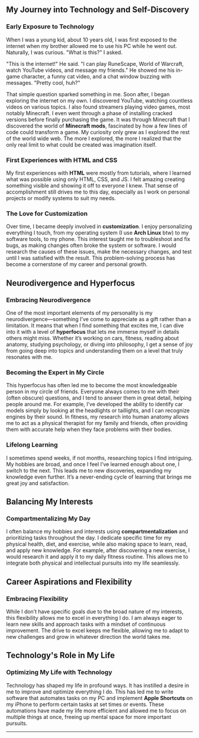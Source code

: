 ## My Journey into Technology and Self-Discovery

### Early Exposure to Technology

When I was a young kid, about 10 years old, I was first exposed to the internet when my brother allowed me to use his PC while he went out. Naturally, I was curious. "What is this?" I asked.

"This is the internet!" He said. "I can play RuneScape, World of Warcraft, watch YouTube videos, and message my friends." He showed me his in-game character, a funny cat video, and a chat window buzzing with messages. "Pretty cool, huh?"

That simple question sparked something in me. Soon after, I began exploring the internet on my own. I discovered YouTube, watching countless videos on various topics. I also found streamers playing video games, most notably Minecraft. I even went through a phase of installing cracked versions before finally purchasing the game. It was through Minecraft that I discovered the world of **Minecraft mods**, fascinated by how a few lines of code could transform a game. My curiosity only grew as I explored the rest of the world wide web. The more I explored, the more I realized that the only real limit to what could be created was imagination itself.

### First Experiences with HTML and CSS

My first experiences with **HTML** were mostly from tutorials, where I learned what was possible using only HTML, CSS, and JS. I felt amazing creating something visible and showing it off to everyone I knew. That sense of accomplishment still drives me to this day, especially as I work on personal projects or modify systems to suit my needs.

### The Love for Customization

Over time, I became deeply involved in **customization**. I enjoy personalizing everything I touch, from my operating system (I use **Arch Linux** btw) to my software tools, to my phone. This interest taught me to troubleshoot and fix bugs, as making changes often broke the system or software. I would research the causes of these issues, make the necessary changes, and test until I was satisfied with the result. This problem-solving process has become a cornerstone of my career and personal growth.

## Neurodivergence and Hyperfocus

### Embracing Neurodivergence

One of the most important elements of my personality is my neurodivergence—something I’ve come to appreciate as a gift rather than a limitation. It means that when I find something that excites me, I can dive into it with a level of **hyperfocus** that lets me immerse myself in details others might miss. Whether it’s working on cars, fitness, reading about anatomy, studying psychology, or diving into philosophy, I get a sense of joy from going deep into topics and understanding them on a level that truly resonates with me.

### Becoming the Expert in My Circle

This hyperfocus has often led me to become the most knowledgeable person in my circle of friends. Everyone always comes to me with their (often obscure) questions, and I tend to answer them in great detail, helping people around me. For example, I’ve developed the ability to identify car models simply by looking at the headlights or taillights, and I can recognize engines by their sound. In fitness, my research into human anatomy allows me to act as a physical therapist for my family and friends, often providing them with accurate help when they face problems with their bodies.

### Lifelong Learning

I sometimes spend weeks, if not months, researching topics I find intriguing. My hobbies are broad, and once I feel I’ve learned enough about one, I switch to the next. This leads me to new discoveries, expanding my knowledge even further. It’s a never-ending cycle of learning that brings me great joy and satisfaction.

## Balancing My Interests

### Compartmentalizing My Day

I often balance my hobbies and interests using **compartmentalization** and prioritizing tasks throughout the day. I dedicate specific time for my physical health, diet, and exercise, while also making space to learn, read, and apply new knowledge. For example, after discovering a new exercise, I would research it and apply it to my daily fitness routine. This allows me to integrate both physical and intellectual pursuits into my life seamlessly.

## Career Aspirations and Flexibility

### Embracing Flexibility

While I don’t have specific goals due to the broad nature of my interests, this flexibility allows me to excel in everything I do. I am always eager to learn new skills and approach tasks with a mindset of continuous improvement. The drive to excel keeps me flexible, allowing me to adapt to new challenges and grow in whatever direction the world takes me.

## Technology's Role in My Life

### Optimizing My Life with Technology

Technology has shaped my life in profound ways. It has instilled a desire in me to improve and optimize everything I do. This has led me to write software that automates tasks on my PC and implement **Apple Shortcuts** on my iPhone to perform certain tasks at set times or events. These automations have made my life more efficient and allowed me to focus on multiple things at once, freeing up mental space for more important pursuits.

---
